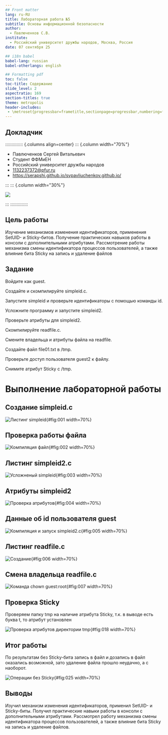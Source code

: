 ```yaml
---
## Front matter
lang: ru-RU
title: Лабораторная работа №5
subtitle: Основы информационной безопасности
author:
  - Павлюченков С.В.
institute:
  - Российский университет дружбы народов, Москва, Россия
date: 07 сентября 25

## i18n babel
babel-lang: russian
babel-otherlangs: english

## Formatting pdf
toc: false
toc-title: Содержание
slide_level: 2
aspectratio: 169
section-titles: true
theme: metropolis
header-includes:
 - \metroset{progressbar=frametitle,sectionpage=progressbar,numbering=fraction}
---
```



## Докладчик

:::::::::::::: {.columns align=center}
::: {.column width="70%"}

  * Павлюченков Сергей Витальевич
  * Студент ФФМиЕН
  * Российский университет дружбы народов
  * [1132237372@pfur.ru](mailto:1132237372@pfur.ru)
  * <https://serapshi.github.io/svpavliuchenkov.github.io/>

:::
::: {.column width="30%"}

![](./image/my_photo.jpg)

:::
::::::::::::::


## Цель работы

Изучение механизмов изменения идентификаторов, применения
SetUID- и Sticky-битов. Получение практических навыков работы в консоли с дополнительными атрибутами. Рассмотрение работы механизма
смены идентификатора процессов пользователей, а также влияние бита
Sticky на запись и удаление файлов


## Задание

Войдите как guest.

Создайте и скомпилируйте simpleid.c.

Запустите simpleid и проверьте идентификаторы с помощью команды id.

Усложните программу и запустите simpleid2.

Проверьте атрибуты для simpleid2.

Скомпилируйте readfile.c.

Смените владельца и атрибуты файла на readfile.

Создайте файл file01.txt в /tmp.

Проверьте доступ пользователя guest2 к файлу.

Снимите атрибут Sticky с /tmp.



# Выполнение лабораторной работы


## Создание simpleid.c

![Листинг simpleid](image/2.png){#fig:001 width=70%}

## Проверка работы файла

![Компиляция файл](image/3.png){#fig:002 width=70%}

##  Листинг simpleid2.c 

![Усложненый simpleid](image/4.png){#fig:003 width=70%}


## Атрибуты simpleid2 
![Проверка атрибутов ](image/7.png){#fig:004 width=70%}

## Данные об id пользователя guest

![Компиляция и запуск simpleid2.c ](image/8.png){#fig:005 width=70%}

## Листинг readfile.c 

![Создание](image/11.png){#fig:006 width=70%}

## Смена владельца readfile.c

![Команда chown guest:root](image/13.png){#fig:007 width=70%}


## Проверка Sticky

Проверяем папку tmp на наличие атрибута Sticky, т.к. в выводе есть буква t, то атрибут установлен 

![Проверка атрибутов директории tmp](image/16.png){#fig:018 width=70%}


## Итог работы

По результатам без Sticky-бита запись в файл и дозапись в файл оказались возможной, зато удаление файла прошло неудачно, а с наоборот.

![Операции без Sticky](image/23.png){#fig:025 width=70%}


## Выводы

Изучил механизм изменения идентификаторов, применил
SetUID- и Sticky-биты. Получил практические навыки работы в консоли с дополнительными атрибутами. Рассмотрел работу механизма
смены идентификатора процессов пользователей, а также влияние бита
Sticky на запись и удаление файлов.
